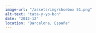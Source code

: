 ```yaml
---
image-url: "/assets/img/shoebox 51.png"
alt-text: "tata-y-yo-bcn"
date: "2012-12"
location: "Barcelona, España"
---
```



